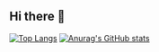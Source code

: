 ## Hi there 👋

[![Top Langs](https://github-readme-stats.vercel.app/api/top-langs/?username=BrenoMartinsDeOliveiraVasconcelos&langs_count=30)](https://github.com/anuraghazra/github-readme-stats) [![Anurag's GitHub stats](https://github-readme-stats.vercel.app/api?username=BrenoMartinsDeOliveiraVasconcelos)](https://github.com/anuraghazra/github-readme-stats)
